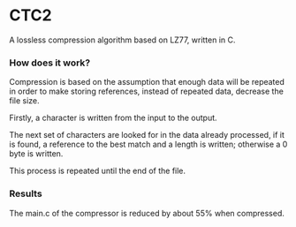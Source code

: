 CTC2
====
A lossless compression algorithm based on LZ77, written in C.

### How does it work?
Compression is based on the assumption that enough data will be repeated in order to make storing references, instead of repeated data, decrease the file size.

Firstly, a character is written from the input to the output.

The next set of characters are looked for in the data already processed, if it is found, a reference to the best match and a length is written; otherwise a 0 byte is written.

This process is repeated until the end of the file.

### Results
The main.c of the compressor is reduced by about 55% when compressed.